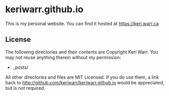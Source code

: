# keriwarr.github.io

This is my personal website. You can find it hosted at https://keri.warr.ca

## License

The following directories and their contents are Copyright Keri Warr.
You may not reuse anything therein without my permission:

* \_posts/

All other directories and files are MIT Licensed. If you do use them, a link back to
http://github.com/keriwarr/keriwarr.github.io would be appreciated, but is not required.
